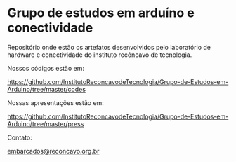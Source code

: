 # Grupo de estudos em arduíno e conectividade

Repositório onde estão os artefatos desenvolvidos pelo laboratório de hardware e conectividade do instituto recôncavo de tecnologia.

Nossos códigos estão em:

https://github.com/InstitutoReconcavodeTecnologia/Grupo-de-Estudos-em-Arduino/tree/master/codes

Nossas apresentações estão em:

https://github.com/InstitutoReconcavodeTecnologia/Grupo-de-Estudos-em-Arduino/tree/master/press

Contato:

embarcados@reconcavo.org.br
